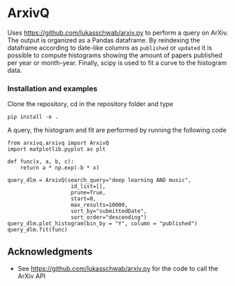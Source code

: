 # ArxivQ

Uses https://github.com/lukasschwab/arxiv.py to perform a query on ArXiv. The output is organized as a Pandas dataframe. By reindexing the dataframe according to 
date-like columns as `published` or `updated` it is possible to compute histograms showing the amount of papers published per year or month-year. Finally,
scipy is used to fit a curve to the histogram data.


### Installation and examples

Clone the repository, cd in the repository folder and type 

```
pip install -e .
```

A query, the histogram and fit are performed by running the following code

```
from arxivq.arxivq import ArxivQ
import matplotlib.pyplot as plt

def func(x, a, b, c):
    return a * np.exp(-b * x)

query_dlm = ArxivQ(search_query="deep learning AND music",
                    id_list=[],
                    prune=True,
                    start=0,
                    max_results=10000,
                    sort_by="submittedDate",
                    sort_order="descending")
query_dlm.plot_histogram(bin_by = "Y", column = "published")
query_dlm.fit(func)
```

## Acknowledgments

* See https://github.com/lukasschwab/arxiv.py for the code to call the ArXiv API